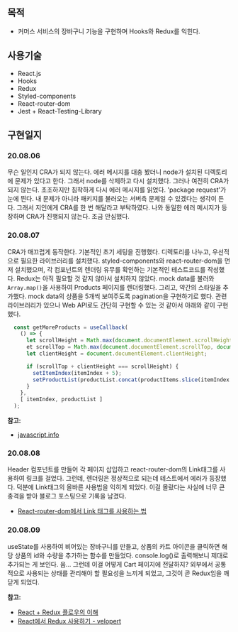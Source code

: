 ## 목적
- 커머스 서비스의 장바구니 기능을 구현하며 Hooks와 Redux를 익힌다.

## 사용기술
- React.js
- Hooks
- Redux
- Styled-components
- React-router-dom
- Jest + React-Testing-Library

## 구현일지
### 20.08.06
무슨 일인지 CRA가 되지 않는다. 에러 메시지를 대충 봤더니 node가 설치된 디렉토리에 문제가 있다고 한다. 그래서 node를 삭제하고 다시 설치했다. 그러나 여전히 CRA가 되지 않는다. 초조하지만 침착하게 다시 에러 메시지를 읽었다. 'package request'가 눈에 띈다. 내 문제가 아니라 패키지를 불러오는 서버측 문제일 수 있겠다는 생각이 든다. 그래서 지인에게 CRA를 한 번 해달라고 부탁하였다. 나와 동일한 에러 메시지가 등장하며 CRA가 진행되지 않는다. 조금 안심했다.

### 20.08.07
CRA가 매끄럽게 동작한다. 기본적인 초기 세팅을 진행했다. 디렉토리를 나누고, 우선적으로 필요한 라이브러리를 설치했다. styled-components와 react-router-dom을 먼저 설치했으며, 각 컴포넌트의 렌더링 유무를 확인하는 기본적인 테스트코드를 작성했다. Redux는 아직 필요할 것 같지 않아서 설치하지 않았다.
mock data를 불러와 `Array.map()`을 사용하여 Products 페이지를 렌더링했다. 그리고, 약간의 스타일을 추가했다.
mock data의 상품을 5개씩 보여주도록 pagination을 구현하기로 했다. 관련 라이브러리가 있으나 Web API로도 간단히 구현할 수 있는 것 같아서 아래와 같이 구현했다.

```javascript
  const getMoreProducts = useCallback(
    () => {
      let scrollHeight = Math.max(document.documentElement.scrollHeight, document.body.scrollHeight);
      et scrollTop = Math.max(document.documentElement.scrollTop, document.body.scrollTop);
      let clientHeight = document.documentElement.clientHeight;

      if (scrollTop + clientHeight === scrollHeight) {
        setItemIndex(itemIndex + 5);
        setProductList(productList.concat(productItems.slice(itemIndex + 5, itemIndex + 10)));
      }
    },
    [ itemIndex, productList ]
  );
```

**참고:**
- [javascript.info](https://javascript.info/size-and-scroll)

### 20.08.08
Header 컴포넌트를 만들어 각 페이지 삽입하고 react-router-dom의 Link태그를 사용하여 링크를 걸었다. 그런데, 렌더링은 정상적으로 되는데 테스트에서 에러가 등장했다. 덕분에 Link태그의 올바른 사용법을 익히게 되었다. 이걸 몰랐다는 사실에 너무 큰 충격을 받아 블로그 포스팅으로 기록을 남겼다.
- [React-router-dom에서 Link 태그를 사용하는 법](https://codeameba.netlify.app/blog/how-to-use-link-tag)

### 20.08.09
useState를 사용하여 비어있는 장바구니를 만들고, 상품의 카트 아이콘을 클릭하면 해당 상품의 id와 수량을 추가하는 함수를 만들었다. console.log()로 출력해보니 제대로 추가되는 게 보인다. 음... 그런데 이걸 어떻게 Cart 페이지에 전달하지?
외부에서 공통적으로 사용되는 상태를 관리해야 할 필요성을 느끼게 되었고, 그것이 곧 Redux임을 깨닫게 되었다.

**참고:**
- [React + Redux 플로우의 이해](https://medium.com/@ca3rot/%EC%95%84%EB%A7%88-%EC%9D%B4%EA%B2%8C-%EC%A0%9C%EC%9D%BC-%EC%9D%B4%ED%95%B4%ED%95%98%EA%B8%B0-%EC%89%AC%EC%9A%B8%EA%B1%B8%EC%9A%94-react-redux-%ED%94%8C%EB%A1%9C%EC%9A%B0%EC%9D%98-%EC%9D%B4%ED%95%B4-1585e911a0a6)
- [React에서 Redux 사용하기 - velopert](https://velog.io/@velopert/Redux-3-%EB%A6%AC%EB%8D%95%EC%8A%A4%EB%A5%BC-%EB%A6%AC%EC%95%A1%ED%8A%B8%EC%99%80-%ED%95%A8%EA%BB%98-%EC%82%AC%EC%9A%A9%ED%95%98%EA%B8%B0-nvjltahf5e)